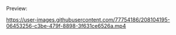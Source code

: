 Preview:


https://user-images.githubusercontent.com/77754186/208104195-06453256-c3be-479f-8898-3f631ce6526a.mp4

